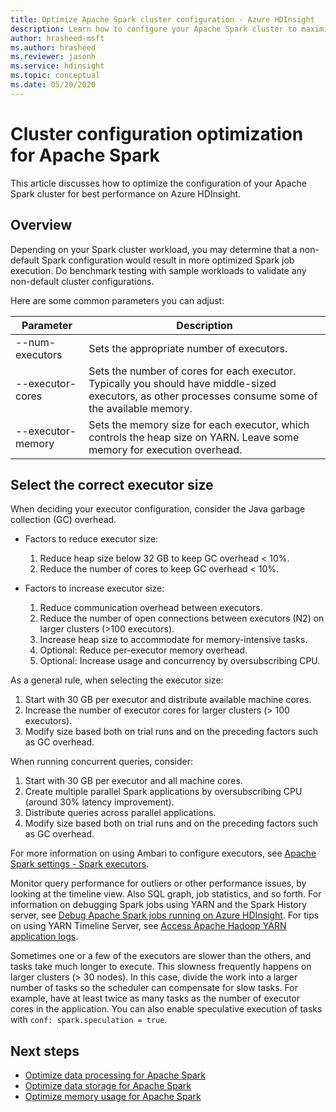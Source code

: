 ```yaml
---
title: Optimize Apache Spark cluster configuration - Azure HDInsight 
description: Learn how to configure your Apache Spark cluster to maximize throughput on Azure HDInsight.
author: hrasheed-msft
ms.author: hrasheed
ms.reviewer: jasonh
ms.service: hdinsight
ms.topic: conceptual
ms.date: 05/20/2020
---
```

# Cluster configuration optimization for Apache Spark

This article discusses how to optimize the configuration of your Apache Spark cluster for best performance on Azure HDInsight.

## Overview

Depending on your Spark cluster workload, you may determine that a non-default Spark configuration would result in more optimized Spark job execution.  Do benchmark testing with sample workloads to validate any non-default cluster configurations.

Here are some common parameters you can adjust:

|Parameter |Description |
|---|---|
|--num-executors|Sets the appropriate number of executors.|
|--executor-cores|Sets the number of cores for each executor. Typically you should have middle-sized executors, as other processes consume some of the available memory.|
|--executor-memory|Sets the memory size for each executor, which controls the heap size on YARN. Leave some memory for execution overhead.|

## Select the correct executor size

When deciding your executor configuration, consider the Java garbage collection (GC) overhead.

* Factors to reduce executor size:
    1. Reduce heap size below 32 GB to keep GC overhead < 10%.
    2. Reduce the number of cores to keep GC overhead < 10%.

* Factors to increase executor size:
    1. Reduce communication overhead between executors.
    2. Reduce the number of open connections between executors (N2) on larger clusters (>100 executors).
    3. Increase heap size to accommodate for memory-intensive tasks.
    4. Optional: Reduce per-executor memory overhead.
    5. Optional: Increase usage and concurrency by oversubscribing CPU.

As a general rule, when selecting the executor size:

1. Start with 30 GB per executor and distribute available machine cores.
2. Increase the number of executor cores for larger clusters (> 100 executors).
3. Modify size based both on trial runs and on the preceding factors such as GC overhead.

When running concurrent queries, consider:

1. Start with 30 GB per executor and all machine cores.
2. Create multiple parallel Spark applications by oversubscribing CPU (around 30% latency improvement).
3. Distribute queries across parallel applications.
4. Modify size based both on trial runs and on the preceding factors such as GC overhead.

For more information on using Ambari to configure executors, see [Apache Spark settings - Spark executors](apache-spark-settings.md#configuring-spark-executors).

Monitor query performance for outliers or other performance issues, by looking at the timeline view. Also SQL graph, job statistics, and so forth. For information on debugging Spark jobs using YARN and the Spark History server, see [Debug Apache Spark jobs running on Azure HDInsight](apache-spark-job-debugging.md). For tips on using YARN Timeline Server, see [Access Apache Hadoop YARN application logs](../hdinsight-hadoop-access-yarn-app-logs-linux.md).

Sometimes one or a few of the executors are slower than the others, and tasks take much longer to execute. This slowness frequently happens on larger clusters (> 30 nodes). In this case, divide the work into a larger number of tasks so the scheduler can compensate for slow tasks. For example, have at least twice as many tasks as the number of executor cores in the application. You can also enable speculative execution of tasks with `conf: spark.speculation = true`.

## Next steps

* [Optimize data processing for Apache Spark](optimize-cluster-configuration.md)
* [Optimize data storage for Apache Spark](optimize-data-storage.md)
* [Optimize memory usage for Apache Spark](optimize-memory-usage.md)

